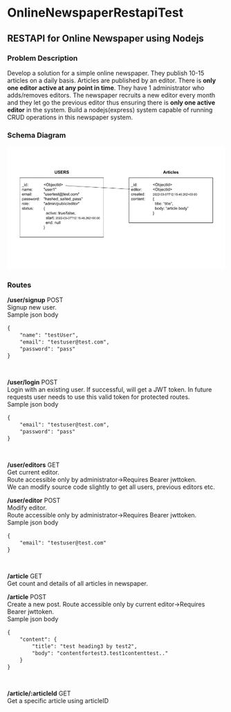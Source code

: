 # OnlineNewspaperRestapiTest
## RESTAPI for Online Newspaper using Nodejs


### Problem Description
Develop a solution for a simple online newspaper. They publish 10-15 articles on a daily basis. Articles are published by an editor. There is **only one editor active at any point in time**. They have 1 administrator who adds/removes editors. The newspaper recruits a new editor every month and they let go the previous editor thus ensuring there is **only one active editor** in the system. Build a nodejs(express) system capable of running CRUD operations in this newspaper system.

### Schema Diagram
![NewspaperMongoSchema](/OnlineNewspaperMongoSchema.jpg)

### Routes
**/user/signup** POST\
Signup new user.\
Sample json body
```
{
	"name": "testUser",
	"email": "testuser@test.com",
	"password": "pass"
}
```
<br/>


**/user/login** POST\
Login with an existing user. If successful, will get a JWT token. In future requests user needs to use this valid token for protected routes.\
Sample json body
```
{
	"email": "testuser@test.com",
	"password": "pass"
}
```
<br/>


**/user/editors** GET\
Get current editor.\
Route accessible only by administrator->Requires Bearer jwttoken.\
We can modify source code slightly to get all users, previous editors etc.
<br/>


**/user/editor** POST\
Modify editor.\
Route accessible only by administrator->Requires Bearer jwttoken.\
Sample json body
```
{
	"email": "testuser@test.com"
}
```
<br/>


**/article** GET\
Get count and details of all articles in newspaper.
<br/>


**/article** POST\
Create a new post.
Route accessible only by current editor->Requires Bearer jwttoken.\
Sample json body
```
{
	"content": {
		"title": "test heading3 by test2",
		"body": "contentfortest3.test1contenttest.."
	}
}
```
<br/>


**/article/:articleId** GET\
Get a specific article using articleID
<br/>
